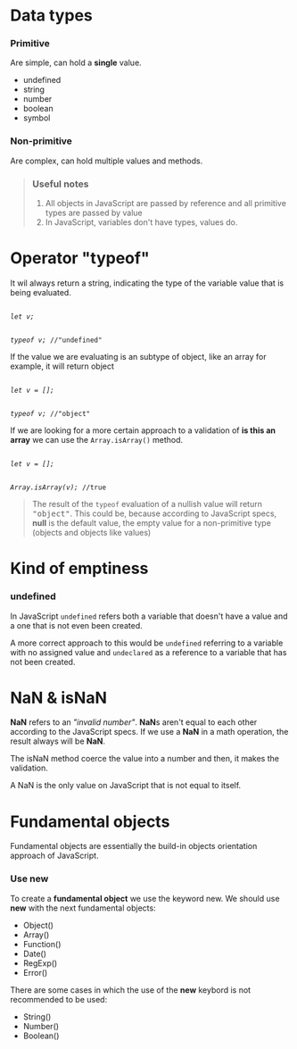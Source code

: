 # Data types

### Primitive

Are simple, can hold a **single** value.

- undefined
- string
- number
- boolean
- symbol

### Non-primitive

Are complex, can hold multiple values and methods.

> ### Useful notes
>
> 1.  All objects in JavaScript are passed by reference and all primitive types are passed by value
> 2.  In JavaScript, variables don't have types, values do.

# Operator "typeof"

It wil always return a string, indicating the type of the variable value that is being evaluated.

<code>
<var>let v;</var>

<var>typeof v;</var>
<samp>//"undefined"</samp>
</code>

If the value we are evaluating is an subtype of object, like an array for example, it will return object

<code>
<var>let v = [];</var>

<var>typeof v;</var>
<samp>//"object"</samp>
</code>

If we are looking for a more certain approach to a validation of **is this an array** we can use the <code>Array.isArray()</code> method.

<code>
<var>let v = [];</var>

<var>Array.isArray(v);</var>
<samp>//true</samp>
</code>

> The result of the <code>typeof</code> evaluation of a nullish value will return <samp>"object"</samp>. This could be, because according to JavaScript specs, **null** is the default value, the empty value for a non-primitive type (objects and objects like values)

# Kind of emptiness

### undefined

In JavaScript <code><samp>undefined</samp></code> refers both a variable that doesn't have a value and a one that is not even been created.

A more correct approach to this would be <code><samp>undefined</samp></code> referring to a variable with no assigned value and <code><samp>undeclared</samp></code> as a reference to a variable that has not been created.

# NaN & isNaN

**NaN** refers to an _"invalid number"_. **NaN**s aren't equal to each other according to the JavaScript specs.
If we use a **NaN** in a math operation, the result always will be **NaN**.

The isNaN method coerce the value into a number and then, it makes the validation.

A NaN is the only value on JavaScript that is not equal to itself.

# Fundamental objects

Fundamental objects are essentially the build-in objects orientation approach of JavaScript.

### Use new

To create a **fundamental object** we use the keyword new. We should use **new** with the next fundamental objects:

* Object()
* Array()
* Function()
* Date()
* RegExp()
* Error()

There are some cases in which the use of the **new** keybord is not recommended to be used:

* String()
* Number()
* Boolean()